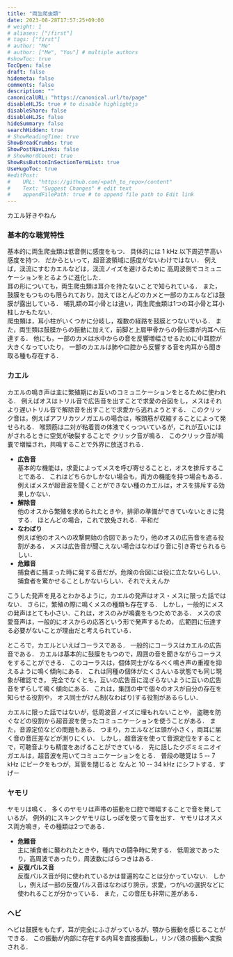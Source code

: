 ```yaml
---
title: "両生爬虫類"
date: 2023-08-28T17:57:25+09:00
# weight: 1
# aliases: ["/first"]
# tags: ["first"]
# author: "Me"
# author: ["Me", "You"] # multiple authors
#showToc: true
TocOpen: false
draft: false
hidemeta: false
comments: false
description: ""
canonicalURL: "https://canonical.url/to/page"
disableHLJS: true # to disable highlightjs
disableShare: false
disableHLJS: false
hideSummary: false
searchHidden: true
# ShowReadingTime: true
ShowBreadCrumbs: true
ShowPostNavLinks: false
# ShowWordCount: true
ShowRssButtonInSectionTermList: true
UseHugoToc: true
#editPost:
#    URL: "https://github.com/<path_to_repo>/content"
#    Text: "Suggest Changes" # edit text
#    appendFilePath: true # to append file path to Edit link
---
```


カエル好きやねん

### 基本的な聴覚特性

基本的に両生爬虫類は低音側に感度をもつ．
具体的には 1 kHz 以下周辺芋高い感度を持つ．
だからといって，超音波領域に感度がないわけではない．
例えば，渓流にすむカエルなどは，渓流ノイズを避けるために
高周波側でコミュニケーションをとるように進化した．\
耳の形についても，両生爬虫類は耳介を持たないことで知られている．
また，鼓膜をもつものも限られており，加えてほとんどのカメと一部のカエルなどは鼓膜が露出している．
哺乳類の耳小骨とは違い，両生爬虫類は1つの耳小骨と耳小柱しかもたない．\
爬虫類は，耳小柱がいくつかに分岐し，複数の経路を鼓膜とつないでいる．
また，両生類は鼓膜からの振動に加えて，前脚と上肩甲骨からの骨伝導が内耳へ伝達する．
他にも，一部のカメは水中からの音を反響増幅させるために中耳腔が大きくなっていたり，
一部のカエルは肺や口腔から反響する音を内耳から聞き取る種も存在する．

### カエル

カエルの鳴き声は主に繁殖期にお互いのコミュニケーションをとるために使われる．
例えばオスはトリル音で広告音を出すことで求愛の合図をし，メスはそれより遅いトリル音で解除音を出すことで求愛から逃れようとする．
このクリック音は，例えばアフリカツノガエルの場合は，喉頭筋が収縮することによって発せられる．
喉頭筋は二対が粘着質の体液でくっついているが，これが互いにはがされるときに空気が破裂することで
クリック音が鳴る．
このクリック音が鳴嚢で増幅され，共鳴することで外界に放送される．

- <strong>広告音</strong>\
基本的な機能は，求愛によってメスを呼び寄せることと，オスを排斥することである．
これはどちらかしかない場合も，両方の機能を持つ場合もある．
例えばメスが超音波を聞くことができない種のカエルは，オスを排斥する効果しかない．
- <strong>解除音</strong>\
他のオスから繁殖を求められたときや，排卵の準備ができていないときに発する．
ほとんどの場合，これで放免される．平和だ
- <strong>なわばり</strong>\
例えば他のオスへの攻撃開始の合図であったり，他のオスの広告音を遮る役割がある．
メスは広告音が聞こえない場合はなわばり音に引き寄せられるらしい．
- <strong>危難音</strong>\
捕食者に捕まった時に発する音だが，危険の合図には役に立たないらしい．
捕食者を驚かせることしかないらしい．それでええんか

こうした発声を見るとわかるように，カエルの発声はオス・メスに限った話ではない．
さらに，繁殖の際に鳴くメスの種類も存在する．
しかし，一般的にメスの発声はとても小さい．これは，オスのみが鳴嚢をもつためである．
メスの求愛音声は，一般的にオスからの応答という形で発声するため，
広範囲に伝達する必要がないことが理由だと考えられている．

ところで，カエルといえばコーラスである．
一般的にコーラスはカエルの広告音である．
カエルは基本的に鼓膜をもつので，周囲の音を聞きながらコーラスをすることができる．
このコーラスは，個体同士がなるべく鳴き声の重複を抑えるように鳴く傾向にある．
これは同種の個体がたくさんいる状態でも同じ現象が確認でき，
完全でなくとも，互いの広告音に混ざらないように互いの広告音をずらして鳴く傾向にある．
これは，集団の中で個々のオスが自分の存在を知らせる役割や，
オス同士がけん制(なわばり)する役割があるらしい．

カエルに限った話ではないが，低周波音ノイズに埋もれないことや，
盗聴を防ぐなどの役割から超音波を使ったコミュニケーションを使うことがある．
また，音源定位などの問題もある．
つまり，カエルなどは頭が小さく，両耳に届く音の音圧差などが測りにくい．
しかし，超音波を使って音源定位をすることで，可聴音よりも精度をあげることができている．
先に話したクボミミニオイガエルは，超音波を用いてコミュニケーションをとる．
普段の聴覚は 5 -- 7 kHz にピークをもつが，耳管を閉じると
なんと 10 -- 34 kHz にシフトする．すげー

### ヤモリ

ヤモリは鳴く．
多くのヤモリは声帯の振動を口腔で増幅することで音を発しているが，
例外的にスキンクヤモリはしっぽを使って音を出す．
ヤモリはオスメス両方鳴き，その種類は2つである．

- <strong>危難音</strong>\
主に捕食者に襲われたときや，種内での闘争時に発する．
低周波であったり，高周波であったり，周波数にばらつきはある．
- <strong>反復パルス音</strong>\
反復パルス音が何に使われているかは普遍的なことは分かっていない．
しかし，例えば一部の反復パルス音はなわばり誇示，求愛，つがいの選択などに使われることが分かっている．
また，この音圧も非常に差がある．

### ヘビ

ヘビは鼓膜をもたず，耳が完全にふさがっているが，顎から振動を感じることができる．
この振動が内部に存在する内耳を直接振動し，リンパ液の振動へ変換される．
